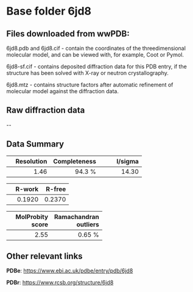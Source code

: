 # Base folder 6jd8

## Files downloaded from wwPDB:

6jd8.pdb and 6jd8.cif - contain the coordinates of the threedimensional molecular model, and can be viewed with, for example, Coot or Pymol.

6jd8-sf.cif - contains deposited diffraction data for this PDB entry, if the structure has been solved with X-ray or neutron crystallography.

6jd8.mtz - contains structure factors after automatic refinement of molecular model against the diffraction data.

## Raw diffraction data

--<br> 

## Data Summary
|   | Resolution | Completeness| I/sigma |
|---|-------------:|----------------:|--------------:|
|   |1.46|94.3  %|<img width=50/>14.30|

|   | **R-work**| **R-free**   
|---|-------------:|----------------:|           
||0.1920|0.2370|

|   |**MolProbity<br>score**| **Ramachandran<br>outliers** 
|---|-------------:|----------------:|
||2.55|0.65 %|

## Other relevant links 
**PDBe**:  https://www.ebi.ac.uk/pdbe/entry/pdb/6jd8
 
**PDBr**: https://www.rcsb.org/structure/6jd8 

